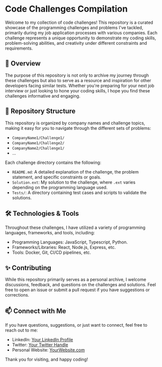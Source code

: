 # Code Challenges Compilation

Welcome to my collection of code challenges! This repository is a curated showcase of the programming challenges and problems I've tackled, primarily during my job application processes with various companies. Each challenge represents a unique opportunity to demonstrate my coding skills, problem-solving abilities, and creativity under different constraints and requirements.

## 🚀 Overview

The purpose of this repository is not only to archive my journey through these challenges but also to serve as a resource and inspiration for other developers facing similar tests. Whether you're preparing for your next job interview or just looking to hone your coding skills, I hope you find these challenges informative and engaging.

## 📂 Repository Structure

This repository is organized by company names and challenge topics, making it easy for you to navigate through the different sets of problems:

- `CompanyName1/Challenge1/`
- `CompanyName1/Challenge2/`
- `CompanyName2/Challenge1/`
- ...

Each challenge directory contains the following:

- `README.md`: A detailed explanation of the challenge, the problem statement, and specific constraints or goals.
- `Solution.ext`: My solution to the challenge, where `.ext` varies depending on the programming language used.
- `Tests/`: A directory containing test cases and scripts to validate the solutions.

## 🛠️ Technologies & Tools

Throughout these challenges, I have utilized a variety of programming languages, frameworks, and tools, including:

- Programming Languages: JavaScript, Typescript, Python.
- Frameworks/Libraries: React, Node.js, Express, etc.
- Tools: Docker, Git, CI/CD pipelines, etc.

## ✨ Contributing

While this repository primarily serves as a personal archive, I welcome discussions, feedback, and questions on the challenges and solutions. Feel free to open an issue or submit a pull request if you have suggestions or corrections.

## 📫 Connect with Me

If you have questions, suggestions, or just want to connect, feel free to reach out to me:

- LinkedIn: [Your LinkedIn Profile](https://www.linkedin.com/in/higoralvesdev/)
- Twitter: [Your Twitter Handle](https://twitter.com/higoralvesdev)
- Personal Website: [YourWebsite.com](http://higoralves.dev/)

Thank you for visiting, and happy coding!
